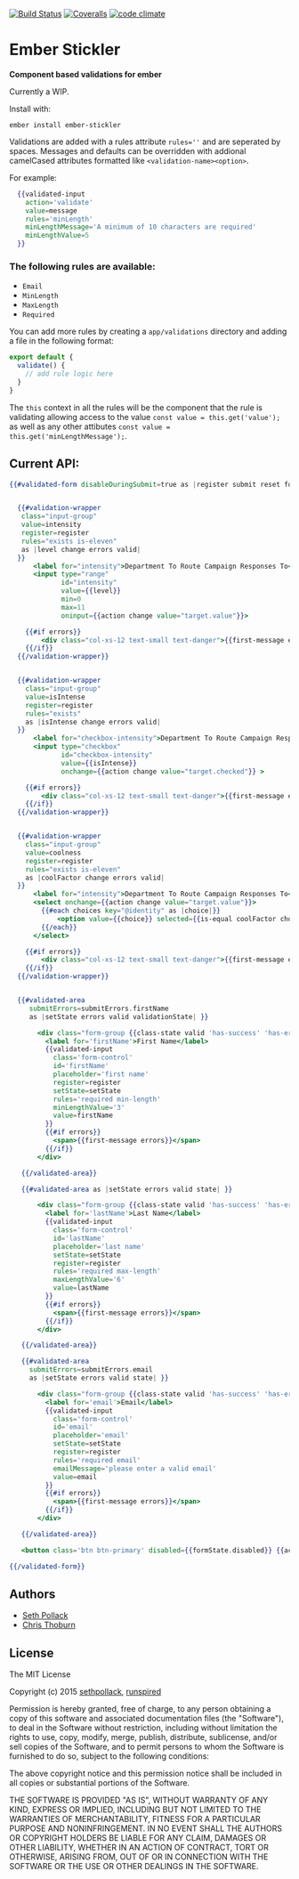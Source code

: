[![Build Status](https://img.shields.io/travis/sethpollack/ember-stickler.svg?style=flat-square)](https://travis-ci.org/sethpollack/ember-stickler)
[![Coveralls](https://img.shields.io/coveralls/sethpollack/ember-stickler.svg?style=flat-square)](https://coveralls.io/r/sethpollack/ember-stickler)
[![code climate](https://img.shields.io/codeclimate/github/sethpollack/ember-stickler.svg?style=flat-square)](https://codeclimate.com/github/sethpollack/ember-stickler)

# Ember Stickler

**Component based validations for ember**

Currently a WIP.

Install with:

```
ember install ember-stickler
```

Validations are added with a rules attribute `rules=''` and are seperated by spaces.
Messages and defaults can be overridden with addional camelCased attributes formatted 
like `<validation-name><option>`.

For example:

```hbs
  {{validated-input
    action='validate'
    value=message
    rules='minLength'
    minLengthMessage='A minimum of 10 characters are required'
    minLengthValue=5
  }}

```

### The following rules are available:

* `Email`
* `MinLength`
* `MaxLength`
* `Required`

You can add more rules by creating a `app/validations` directory and adding a 
file in the following format:

```javascript
export default {
  validate() {
    // add rule logic here
  }
}
```

The `this` context in all the rules will be the component that the 
rule is validating allowing access to the value `const value = this.get('value');` as well 
as any other attibutes `const value = this.get('minLengthMessage');`.


## Current API:

```hbs
{{#validated-form disableDuringSubmit=true as |register submit reset formState submitErrors| }}


  {{#validation-wrapper
   class="input-group"
   value=intensity
   register=register
   rules="exists is-eleven"
   as |level change errors valid|
  }}
      <label for="intensity">Department To Route Campaign Responses To</label>
      <input type="range"
             id="intensity"
             value={{level}}
             min=0
             max=11
             oninput={{action change value="target.value"}}>

    {{#if errors}}
        <div class="col-xs-12 text-small text-danger">{{first-message errors}}</div>
    {{/if}}
  {{/validation-wrapper}}


  {{#validation-wrapper
    class="input-group"
    value=isIntense
    register=register
    rules="exists"
    as |isIntense change errors valid|
  }}
      <label for="checkbox-intensity">Department To Route Campaign Responses To</label>
      <input type="checkbox"
             id="checkbox-intensity"
             value={{isIntense}}
             onchange={{action change value="target.checked"}} >

    {{#if errors}}
        <div class="col-xs-12 text-small text-danger">{{first-message errors}}</div>
    {{/if}}
  {{/validation-wrapper}}


  {{#validation-wrapper
    class="input-group"
    value=coolness
    register=register
    rules="exists is-eleven"
    as |coolFactor change errors valid|
  }}
      <label for="intensity">Department To Route Campaign Responses To</label>
      <select onchange={{action change value="target.value"}}>
        {{#each choices key="@identity" as |choice|}}
            <option value={{choice}} selected={{is-equal coolFactor choice}}>{{choice}}</option>
        {{/each}}
      </select>

    {{#if errors}}
        <div class="col-xs-12 text-small text-danger">{{first-message errors}}</div>
    {{/if}}
  {{/validation-wrapper}}


  {{#validated-area
     submitErrors=submitErrors.firstName
     as |setState errors valid validationState| }}

       <div class="form-group {{class-state valid 'has-success' 'has-error'}}">
         <label for='firstName'>First Name</label>
         {{validated-input
           class='form-control'
           id='firstName'
           placeholder='first name'
           register=register
           setState=setState
           rules='required min-length'
           minLengthValue='3'
           value=firstName
         }}
         {{#if errors}}
           <span>{{first-message errors}}</span>
         {{/if}}
       </div>

   {{/validated-area}}

   {{#validated-area as |setState errors valid state| }}

       <div class="form-group {{class-state valid 'has-success' 'has-error'}}">
         <label for='lastName'>Last Name</label>
         {{validated-input
           class='form-control'
           id='lastName'
           placeholder='last name'
           setState=setState
           register=register
           rules='required max-length'
           maxLengthValue='6'
           value=lastName
         }}
         {{#if errors}}
           <span>{{first-message errors}}</span>
         {{/if}}
       </div>

   {{/validated-area}}

   {{#validated-area
     submitErrors=submitErrors.email
     as |setState errors valid state| }}

       <div class="form-group {{class-state valid 'has-success' 'has-error'}}">
         <label for='email'>Email</label>
         {{validated-input
           class='form-control'
           id='email'
           placeholder='email'
           setState=setState
           register=register
           rules='required email'
           emailMessage='please enter a valid email'
           value=email
         }}
         {{#if errors}}
           <span>{{first-message errors}}</span>
         {{/if}}
       </div>

   {{/validated-area}}

   <button class='btn btn-primary' disabled={{formState.disabled}} {{action submit}}>Submit</button>

{{/validated-form}}

```

## Authors
* [Seth Pollack](https://github.com/sethpollack)
* [Chris Thoburn](https://github.com/runspired)

## License

The MIT License

Copyright (c) 2015 [sethpollack](https://github.com/sethpollack), [runspired](https://github.com/runspired)

Permission is hereby granted, free of charge, to any person obtaining a copy of this software and associated documentation files (the "Software"), to deal in the Software without restriction, including without limitation the rights to use, copy, modify, merge, publish, distribute, sublicense, and/or sell copies of the Software, and to permit persons to whom the Software is furnished to do so, subject to the following conditions:

The above copyright notice and this permission notice shall be included in all copies or substantial portions of the Software.

THE SOFTWARE IS PROVIDED "AS IS", WITHOUT WARRANTY OF ANY KIND, EXPRESS OR IMPLIED, INCLUDING BUT NOT LIMITED TO THE WARRANTIES OF MERCHANTABILITY, FITNESS FOR A PARTICULAR PURPOSE AND NONINFRINGEMENT. IN NO EVENT SHALL THE AUTHORS OR COPYRIGHT HOLDERS BE LIABLE FOR ANY CLAIM, DAMAGES OR OTHER LIABILITY, WHETHER IN AN ACTION OF CONTRACT, TORT OR OTHERWISE, ARISING FROM, OUT OF OR IN CONNECTION WITH THE SOFTWARE OR THE USE OR OTHER DEALINGS IN THE SOFTWARE.
